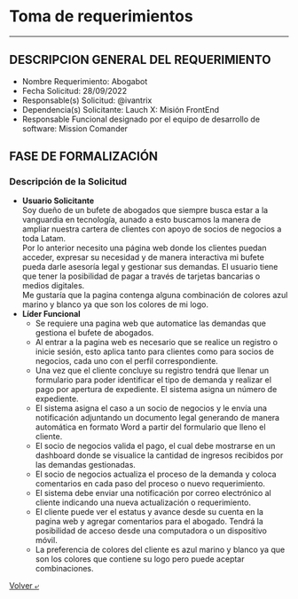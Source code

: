# Toma de requerimientos
---
## DESCRIPCION GENERAL DEL REQUERIMIENTO
- Nombre Requerimiento: Abogabot
- Fecha Solicitud: 28/09/2022
- Responsable(s) Solicitud: @ivantrix
- Dependencia(s) Solicitante: Lauch X: Misión FrontEnd
- Responsable Funcional designado por el equipo de desarrollo de software: Mission Comander
## FASE DE FORMALIZACIÓN
### Descripción de la Solicitud
- **Usuario Solicitante**  
Soy dueño de un bufete de abogados que siempre busca estar a la vanguardia en tecnología, aunado a esto buscamos la manera de ampliar nuestra cartera de clientes con apoyo de socios de negocios a toda Latam.  
Por lo anterior necesito una página web donde los clientes puedan acceder, expresar su necesidad y de manera interactiva mi bufete pueda darle asesoría legal y gestionar sus demandas. El usuario tiene que tener la posibilidad de pagar a través de tarjetas bancarias o medios digitales.  
Me gustaría que la pagina contenga alguna combinación de colores azul marino y blanco ya que son los colores de mi logo.
- **Líder Funcional**  
    - Se requiere una pagina web que automatice las demandas que gestiona el bufete de abogados.  
    - Al entrar a la pagina web es necesario que se realice un registro o inicie sesión, esto aplica tanto para clientes como para socios de negocios, cada uno con el perfil correspondiente.  
    - Una vez que el cliente concluye su registro tendrá que llenar un formulario para poder identificar el tipo de demanda y realizar el pago por apertura de expediente. El sistema asigna un número de expediente.  
    - El sistema asigna el caso a un socio de negocios y le envía una notificación adjuntando un documento legal generando de manera automática en formato Word a partir del formulario que lleno el cliente.  
    - El socio de negocios valida el pago, el cual debe mostrarse en un dashboard donde se visualice la cantidad de ingresos recibidos por las demandas gestionadas.  
    - El socio de negocios actualiza el proceso de la demanda y coloca comentarios en cada paso del proceso o nuevo requerimiento.  
    - El sistema debe enviar una notificación por correo electrónico al cliente indicando una nueva actualización o requerimiento.  
    - El cliente puede ver el estatus y avance desde su cuenta en la pagina web y agregar comentarios para el abogado. Tendrá la posibilidad de acceso desde una computadora o un dispositivo móvil.  
    - La preferencia de colores del cliente es azul marino y blanco ya que son los colores que contiene su logo pero puede aceptar combinaciones.  

[Volver &ldca;](/README.md "Regresar a página principal")
